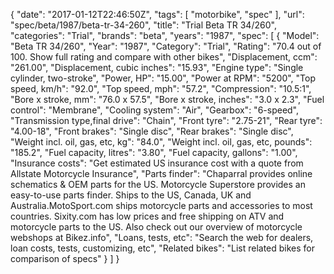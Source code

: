 {
    "date": "2017-01-12T22:46:50Z",
    "tags": [
        "motorbike",
        "spec"
    ],
    "url": "spec\/beta\/1987\/beta-tr-34-260",
    "title": "Trial Beta TR 34\/260",
    "categories": "Trial",
    "brands": "beta",
    "years": "1987",
    "spec": [
        {
            "Model": "Beta TR 34\/260",
            "Year": "1987",
            "Category": "Trial",
            "Rating": "70.4 out of 100. Show full rating and compare with other bikes",
            "Displacement, ccm": "261.00",
            "Displacement, cubic inches": "15.93",
            "Engine type": "Single cylinder, two-stroke",
            "Power, HP": "15.00",
            "Power at RPM": "5200",
            "Top speed, km\/h": "92.0",
            "Top speed, mph": "57.2",
            "Compression": "10.5:1",
            "Bore x stroke, mm": "76.0 x 57.5",
            "Bore x stroke, inches": "3.0 x 2.3",
            "Fuel control": "Membrane",
            "Cooling system": "Air",
            "Gearbox": "6-speed",
            "Transmission type,final drive": "Chain",
            "Front tyre": "2.75-21",
            "Rear tyre": "4.00-18",
            "Front brakes": "Single disc",
            "Rear brakes": "Single disc",
            "Weight incl. oil, gas, etc, kg": "84.0",
            "Weight incl. oil, gas, etc, pounds": "185.2",
            "Fuel capacity, litres": "3.80",
            "Fuel capacity, gallons": "1.00",
            "Insurance costs": "Get estimated US insurance cost with a quote from Allstate Motorcycle Insurance",
            "Parts finder": "Chaparral provides online schematics & OEM parts for the US.   Motorcycle Superstore provides an easy-to-use parts finder. Ships to the US, Canada, UK and Australia.MotoSport.com ships motorcycle parts and accessories to most countries.    Sixity.com has low prices and free shipping on ATV and motorcycle parts to the US. Also check out our overview of motorcycle webshops at Bikez.info",
            "Loans, tests, etc": "Search the web for dealers, loan costs, tests, customizing, etc",
            "Related bikes": "List related bikes for comparison of specs"
        }
    ]
}